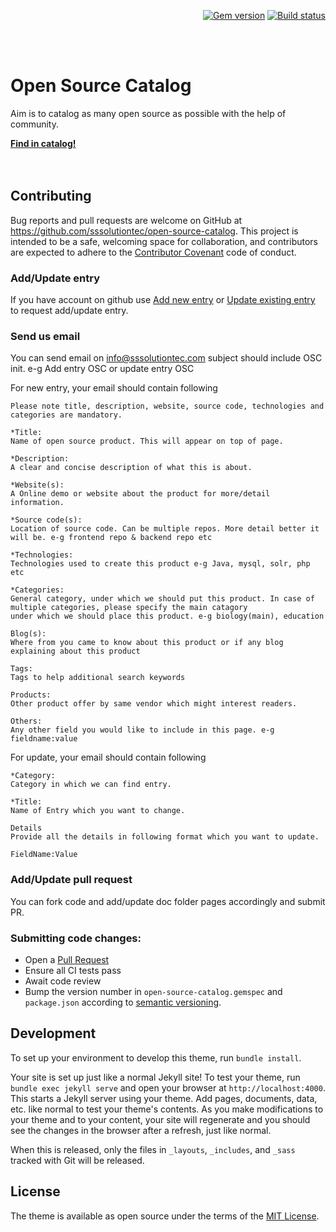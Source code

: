 <p align="right">
    <a href="https://badge.fury.io/rb/just-the-docs"><img src="https://badge.fury.io/rb/just-the-docs.svg" alt="Gem version"></a> <a href="https://github.com/sssolutiontec/open-source-catalog/actions?query=workflow%3A%22Master+branch+CI%22"><img src="https://github.com/sssolutiontec/open-source-catalog/workflows/Master%20branch%20CI/badge.svg" alt="Build status"></a>
</p>
<br><br>

# Open Source Catalog

Aim is to catalog as many open source as possible with the help of community.

<strong><a href="https://opensourcecatalog.com">Find in catalog!</a></strong>
<br><br><br>

## Contributing

Bug reports and pull requests are welcome on GitHub at https://github.com/sssolutiontec/open-source-catalog. 
This project is intended to be a safe, welcoming space for collaboration, and contributors are expected to adhere to the [Contributor Covenant](http://contributor-covenant.org) code of conduct.

### Add/Update entry
If you have account on github use [Add new entry](https://github.com/sssolutiontec/open-source-catalog/issues/new?assignees=&labels=&template=aNewEntry.md&title=Add+new+entry) 
or [Update existing entry](https://github.com/sssolutiontec/open-source-catalog/issues/new?assignees=&labels=&template=aUpdateEntry.md&title=Update+existing+entry)
to request add/update entry.

### Send us email
You can send email on info@sssolutiontec.com subject should include OSC init. e-g Add entry OSC or update entry OSC

For new entry, your email should contain following
```
Please note title, description, website, source code, technologies and categories are mandatory.

*Title:
Name of open source product. This will appear on top of page.

*Description:
A clear and concise description of what this is about.

*Website(s):
A Online demo or website about the product for more/detail information.

*Source code(s):
Location of source code. Can be multiple repos. More detail better it will be. e-g frontend repo & backend repo etc

*Technologies:
Technologies used to create this product e-g Java, mysql, solr, php etc

*Categories:
General category, under which we should put this product. In case of multiple categories, please specify the main catagory
under which we should place this product. e-g biology(main), education

Blog(s):
Where from you came to know about this product or if any blog explaining about this product

Tags:
Tags to help additional search keywords

Products:
Other product offer by same vendor which might interest readers.

Others:
Any other field you would like to include in this page. e-g fieldname:value
```

For update, your email should contain following
```
*Category:
Category in which we can find entry. 

*Title:
Name of Entry which you want to change.

Details
Provide all the details in following format which you want to update.

FieldName:Value
```

### Add/Update pull request
You can fork code and add/update doc folder pages accordingly and submit PR.

### Submitting code changes:

- Open a [Pull Request](https://github.com/sssolutiontec/open-source-catalog/pulls)
- Ensure all CI tests pass
- Await code review
- Bump the version number in `open-source-catalog.gemspec` and `package.json` according to [semantic versioning](https://semver.org/).

## Development

To set up your environment to develop this theme, run `bundle install`.

Your site is set up just like a normal Jekyll site! To test your theme, run `bundle exec jekyll serve` and open your browser at `http://localhost:4000`. This starts a Jekyll server using your theme. Add pages, documents, data, etc. like normal to test your theme's contents. As you make modifications to your theme and to your content, your site will regenerate and you should see the changes in the browser after a refresh, just like normal.

When this is released, only the files in `_layouts`, `_includes`, and `_sass` tracked with Git will be released.

## License

The theme is available as open source under the terms of the [MIT License](http://opensource.org/licenses/MIT).
